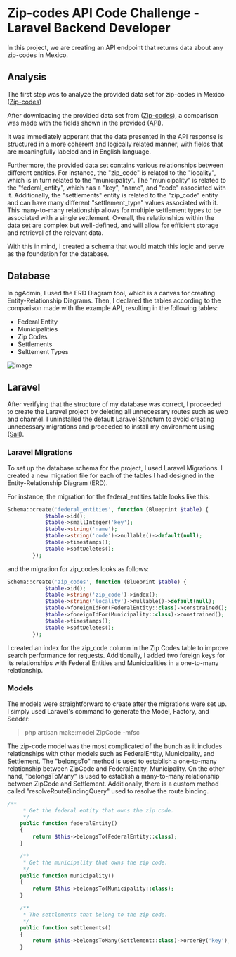 # Zip-codes API Code Challenge - Laravel Backend Developer
In this project, we are creating an API endpoint that returns data about any zip-codes in Mexico.

## Analysis 
The first step was to analyze the provided data set for zip-codes in Mexico ([Zip-codes](https://www.correosdemexico.gob.mx/SSLServicios/ConsultaCP/CodigoPostal_Exportar.aspx))


After downloading the provided data set from ([Zip-codes](https://www.correosdemexico.gob.mx/SSLServicios/ConsultaCP/CodigoPostal_Exportar.aspx)), a comparison was made with the fields shown in the provided ([API](https://jobs.backbonesystems.io/api/zip-codes/01210)).

It was immediately apperant that the data presented in the API response is structured in a more coherent and logically related manner, with fields that are meaningfully labeled and in English language.

Furthermore, the provided data set contains various relationships between different entities. For instance, the "zip_code" is related to the "locality", which is in turn related to the "municipality". The "municipality" is related to the "federal_entity", which has a "key", "name", and "code" associated with it. Additionally, the "settlements" entity is related to the "zip_code" entity and can have many different "settlement_type" values associated with it. This many-to-many relationship allows for multiple settlement types to be associated with a single settlement. Overall, the relationships within the data set are complex but well-defined, and will allow for efficient storage and retrieval of the relevant data.

With this in mind, I created a schema that would match this logic and serve as the foundation for the database.


## Database
In pgAdmin, I used the ERD Diagram tool, which is a canvas for creating Entity-Relationship Diagrams. Then, I declared the tables according to the comparison made with the example API, resulting in the following tables:

- Federal Entity
- Municipalities
- Zip Codes
- Settlements
- Selttement Types

![image](https://user-images.githubusercontent.com/45053439/213291435-81169c5c-1778-4943-8d21-2273be5d99c9.png)


## Laravel
After verifying that the structure of my database was correct, I proceeded to create the Laravel project by deleting all unnecessary routes such as web and channel. I uninstalled the default Laravel Sanctum to avoid creating unnecessary migrations and proceeded to install my environment using ([Sail](https://laravel.com/docs/10.x/sail#main-content)).


### Laravel Migrations
To set up the database schema for the project, I used Laravel Migrations. I created a new migration file for each of the tables I had designed in the Entity-Relationship Diagram (ERD).

For instance, the migration for the federal_entities table looks like this:
```php
Schema::create('federal_entities', function (Blueprint $table) {
            $table->id();
            $table->smallInteger('key');
            $table->string('name');
            $table->string('code')->nullable()->default(null);
            $table->timestamps();
            $table->softDeletes();
        });
```
and the migration for zip_codes looks as follows:
```php
Schema::create('zip_codes', function (Blueprint $table) {
            $table->id();
            $table->string('zip_code')->index();
            $table->string('locality')->nullable()->default(null);
            $table->foreignIdFor(FederalEntity::class)->constrained();
            $table->foreignIdFor(Municipality::class)->constrained();
            $table->timestamps();
            $table->softDeletes();
        });
```

I created an index for the zip_code column in the Zip Codes table to improve search performance for requests. Additionally, I added two foreign keys for its relationships with Federal Entities and Municipalities in a one-to-many relationship.

### Models
The models were straightforward to create after the migrations were set up. I simply used Laravel's command to generate the Model, Factory, and Seeder:

> php artisan make:model ZipCode -mfsc

The zip-code model was the most complicated of the bunch as it includes relationships with other models such as FederalEntity, Municipality, and Settlement. The "belongsTo" method is used to establish a one-to-many relationship between ZipCode and FederalEntity, Municipality. On the other hand, "belongsToMany" is used to establish a many-to-many relationship between ZipCode and Settlement. Additionally, there is a custom method called "resolveRouteBindingQuery" used to resolve the route binding.

```php
/**
     * Get the federal entity that owns the zip code.
     */
    public function federalEntity()
    {
        return $this->belongsTo(FederalEntity::class);
    }

    /**
     * Get the municipality that owns the zip code.
     */
    public function municipality()
    {
        return $this->belongsTo(Municipality::class);
    }

    /**
     * The settlements that belong to the zip code.
     */
    public function settlements()
    {
        return $this->belongsToMany(Settlement::class)->orderBy('key');
    }
```


